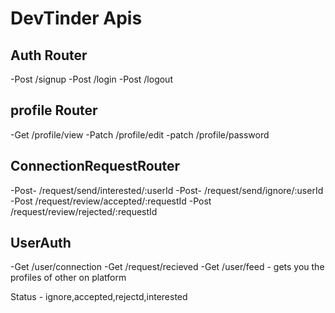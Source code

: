 # DevTinder Apis


## Auth Router
 -Post /signup
 -Post /login
 -Post /logout

## profile Router
 -Get /profile/view
 -Patch /profile/edit
 -patch /profile/password


## ConnectionRequestRouter
 -Post- /request/send/interested/:userId
 -Post- /request/send/ignore/:userId
 -Post /request/review/accepted/:requestId
 -Post /request/review/rejected/:requestId


## UserAuth
 -Get /user/connection
 -Get /request/recieved
 -Get /user/feed - gets you the profiles of other on platform


 
 Status - ignore,accepted,rejectd,interested